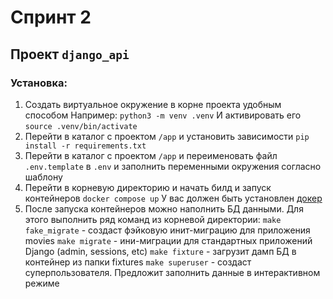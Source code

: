 # Спринт 2
 
## Проект `django_api`

### Установка:
1.  Создать виртуальное окружение в корне проекта удобным способом
    Например:
    `python3 -m venv .venv`
    И активировать его
    `source .venv/bin/activate`
2. Перейти в каталог с проектом `/app` и установить зависимости
    `pip install -r requirements.txt`
3. Перейти в каталог с проектом `/app` и переименовать файл `.env.template` в `.env` и заполнить переменными окружения согласно шаблону
4. Перейти в корневую директорию и начать билд и запуск контейнеров
    `docker compose up`
    У вас должен быть установлен [докер](https://docs.docker.com/engine/install/)
5. После запуска контейнеров можно наполнить БД данными. Для этого выполнить ряд команд из корневой директории:
   `make fake_migrate` - создаст фэйковую инит-миграцию для приложения movies
   `make migrate` - ини-миграции для стандартных приложений Django (admin, sessions, etc)
   `make fixture` - загрузит дамп БД в контейнер из папки fixtures
   `make superuser` - создаст суперпользователя. Предложит заполнить данные в интерактивном режиме
